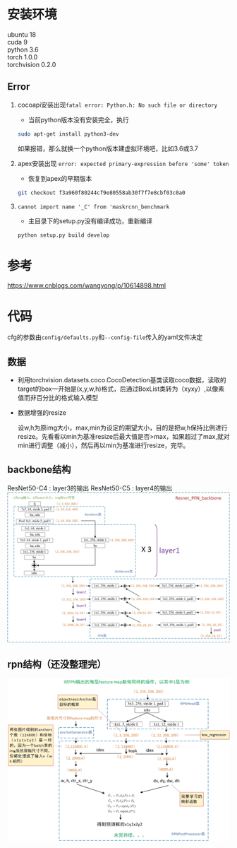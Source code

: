 # 安装环境
ubuntu 18  
cuda 9  
python 3.6  
torch 1.0.0  
torchvision 0.2.0 
## Error
1. cocoapi安装出现`fatal error: Python.h: No such file or directory`
    - 当前python版本没有安装完全，执行
    ```sh
    sudo apt-get install python3-dev
    ```
    如果报错，那么就换一个python版本建虚拟环境吧，比如3.6或3.7
    
2. apex安装出现 `error: expected primary-expression before 'some' token`
    - 恢复到apex的早期版本
    ```sh
    git checkout f3a960f80244cf9e80558ab30f7f7e8cbf03c0a0
    ```
    
3. `cannot import name '_C' from 'maskrcnn_benchmark`
    - 主目录下的setup.py没有编译成功，重新编译
    ```python
    python setup.py build develop
    ```
# 参考
https://www.cnblogs.com/wangyong/p/10614898.html
# 代码
cfg的参数由`config/defaults.py`和`--config-file`传入的yaml文件决定
## 数据
- 利用torchvision.datasets.coco.CocoDetection基类读取coco数据，读取的target的box一开始是(x,y,w,h)格式，后通过BoxList类转为（xyxy）,以像素值而非百分比的格式输入模型
- 数据增强的resize

  设w,h为原img大小，max,min为设定的期望大小，目的是把w,h保持比例进行resize。先看看以min为基准resize后最大值是否>max，如果超过了max,就对min进行调整（减小），然后再以min为基准进行resize，完毕。
## backbone结构
ResNet50-C4 : layer3的输出
ResNet50-C5 : layer4的输出
![](fig/backbone.jpg)
## rpn结构（还没整理完）
![](fig/rpn.jpg)
